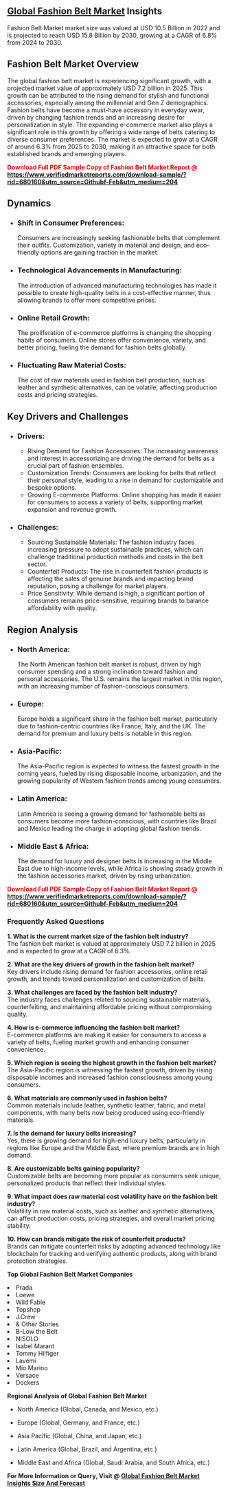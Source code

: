 <h2><a href="https://www.verifiedmarketreports.com/download-sample/?rid=680160&amp;utm_source=Githubf&amp;utm_medium=204" target="_blank">Global Fashion Belt Market</a> Insights</h2><p>Fashion Belt Market market size was valued at USD 10.5 Billion in 2022 and is projected to reach USD 15.8 Billion by 2030, growing at a CAGR of 6.8% from 2024 to 2030.</p><p> <h2>Fashion Belt Market Overview</h2> <p>The global fashion belt market is experiencing significant growth, with a projected market value of approximately USD 7.2 billion in 2025. This growth can be attributed to the rising demand for stylish and functional accessories, especially among the millennial and Gen Z demographics. Fashion belts have become a must-have accessory in everyday wear, driven by changing fashion trends and an increasing desire for personalization in style. The expanding e-commerce market also plays a significant role in this growth by offering a wide range of belts catering to diverse consumer preferences. The market is expected to grow at a CAGR of around 6.3% from 2025 to 2030, making it an attractive space for both established brands and emerging players. <p><strong><p><span class=""><span style="color: #ff0000;"><strong>Download Full PDF Sample Copy of Fashion Belt Market Report</strong> @ </span><a href="https://www.verifiedmarketreports.com/download-sample/?rid=680160&amp;utm_source=Githubf-Feb&amp;utm_medium=204" target="_blank">https://www.verifiedmarketreports.com/download-sample/?rid=680160&amp;utm_source=Githubf-Feb&amp;utm_medium=204</a></span></p></strong></p> <h2>Dynamics</h2> <ul> <li><h3>Shift in Consumer Preferences:</h3> Consumers are increasingly seeking fashionable belts that complement their outfits. Customization, variety in material and design, and eco-friendly options are gaining traction in the market.</li> <li><h3>Technological Advancements in Manufacturing:</h3> The introduction of advanced manufacturing technologies has made it possible to create high-quality belts in a cost-effective manner, thus allowing brands to offer more competitive prices.</li> <li><h3>Online Retail Growth:</h3> The proliferation of e-commerce platforms is changing the shopping habits of consumers. Online stores offer convenience, variety, and better pricing, fueling the demand for fashion belts globally.</li> <li><h3>Fluctuating Raw Material Costs:</h3> The cost of raw materials used in fashion belt production, such as leather and synthetic alternatives, can be volatile, affecting production costs and pricing strategies.</li> </ul> <h2>Key Drivers and Challenges</h2> <ul> <li><h3>Drivers:</h3> <ul> <li>Rising Demand for Fashion Accessories: The increasing awareness and interest in accessorizing are driving the demand for belts as a crucial part of fashion ensembles.</li> <li>Customization Trends: Consumers are looking for belts that reflect their personal style, leading to a rise in demand for customizable and bespoke options.</li> <li>Growing E-commerce Platforms: Online shopping has made it easier for consumers to access a variety of belts, supporting market expansion and revenue growth.</li> </ul> </li> <li><h3>Challenges:</h3> <ul> <li>Sourcing Sustainable Materials: The fashion industry faces increasing pressure to adopt sustainable practices, which can challenge traditional production methods and costs in the belt sector.</li> <li>Counterfeit Products: The rise in counterfeit fashion products is affecting the sales of genuine brands and impacting brand reputation, posing a challenge for market players.</li> <li>Price Sensitivity: While demand is high, a significant portion of consumers remains price-sensitive, requiring brands to balance affordability with quality.</li> </ul> </li> </ul> <h2>Region Analysis</h2> <ul> <li><h3>North America:</h3> The North American fashion belt market is robust, driven by high consumer spending and a strong inclination toward fashion and personal accessories. The U.S. remains the largest market in this region, with an increasing number of fashion-conscious consumers.</li> <li><h3>Europe:</h3> Europe holds a significant share in the fashion belt market, particularly due to fashion-centric countries like France, Italy, and the UK. The demand for premium and luxury belts is notable in this region.</li> <li><h3>Asia-Pacific:</h3> The Asia-Pacific region is expected to witness the fastest growth in the coming years, fueled by rising disposable income, urbanization, and the growing popularity of Western fashion trends among young consumers.</li> <li><h3>Latin America:</h3> Latin America is seeing a growing demand for fashionable belts as consumers become more fashion-conscious, with countries like Brazil and Mexico leading the charge in adopting global fashion trends.</li> <li><h3>Middle East & Africa:</h3> The demand for luxury and designer belts is increasing in the Middle East due to high-income levels, while Africa is showing steady growth in the fashion accessories market, driven by rising urbanization.</li> </ul> <p><strong><p><span class=""><span style="color: #ff0000;"><strong>Download Full PDF Sample Copy of Fashion Belt Market Report</strong> @ </span><a href="https://www.verifiedmarketreports.com/download-sample/?rid=680160&amp;utm_source=Githubf-Feb&amp;utm_medium=204" target="_blank">https://www.verifiedmarketreports.com/download-sample/?rid=680160&amp;utm_source=Githubf-Feb&amp;utm_medium=204</a></span></p></strong></p> <h3>Frequently Asked Questions</h3> <p><strong>1. What is the current market size of the fashion belt industry?</strong><br> The fashion belt market is valued at approximately USD 7.2 billion in 2025 and is expected to grow at a CAGR of 6.3%.</p> <p><strong>2. What are the key drivers of growth in the fashion belt market?</strong><br> Key drivers include rising demand for fashion accessories, online retail growth, and trends toward personalization and customization of belts.</p> <p><strong>3. What challenges are faced by the fashion belt industry?</strong><br> The industry faces challenges related to sourcing sustainable materials, counterfeiting, and maintaining affordable pricing without compromising quality.</p> <p><strong>4. How is e-commerce influencing the fashion belt market?</strong><br> E-commerce platforms are making it easier for consumers to access a variety of belts, fueling market growth and enhancing consumer convenience.</p> <p><strong>5. Which region is seeing the highest growth in the fashion belt market?</strong><br> The Asia-Pacific region is witnessing the fastest growth, driven by rising disposable incomes and increased fashion consciousness among young consumers.</p> <p><strong>6. What materials are commonly used in fashion belts?</strong><br> Common materials include leather, synthetic leather, fabric, and metal components, with many belts now being produced using eco-friendly materials.</p> <p><strong>7. Is the demand for luxury belts increasing?</strong><br> Yes, there is growing demand for high-end luxury belts, particularly in regions like Europe and the Middle East, where premium brands are in high demand.</p> <p><strong>8. Are customizable belts gaining popularity?</strong><br> Customizable belts are becoming more popular as consumers seek unique, personalized products that reflect their individual styles.</p> <p><strong>9. What impact does raw material cost volatility have on the fashion belt industry?</strong><br> Volatility in raw material costs, such as leather and synthetic alternatives, can affect production costs, pricing strategies, and overall market pricing stability.</p> <p><strong>10. How can brands mitigate the risk of counterfeit products?</strong><br> Brands can mitigate counterfeit risks by adopting advanced technology like blockchain for tracking and verifying authentic products, along with brand protection strategies.</p> </p><p><strong>Top Global Fashion Belt Market Companies</strong></p><div data-test-id=""><p><li>Prada</li><li> Loewe</li><li> Wild Fable</li><li> Topshop</li><li> J.Crew</li><li> & Other Stories</li><li> B-Low the Belt</li><li> NISOLO</li><li> Isabel Marant</li><li> Tommy Hilfiger</li><li> Lavemi</li><li> Mio Marino</li><li> Versace</li><li> Dockers</li></p><div><strong>Regional Analysis of&nbsp;Global Fashion Belt Market</strong></div><ul><li dir="ltr"><p dir="ltr">North America&nbsp;(Global, Canada, and Mexico, etc.)</p></li><li dir="ltr"><p dir="ltr">Europe (Global, Germany, and France, etc.)</p></li><li dir="ltr"><p dir="ltr">Asia Pacific&nbsp;(Global, China, and Japan, etc.)</p></li><li dir="ltr"><p dir="ltr">Latin America&nbsp;(Global, Brazil, and Argentina, etc.)</p></li><li dir="ltr">Middle East and Africa&nbsp;(Global, Saudi Arabia, and South Africa, etc.)</li></ul><p><strong>For More Information or Query, Visit @&nbsp;</strong><strong><a href="https://www.verifiedmarketreports.com/product/fashion-belt-market/?utm_source=Githubf&amp;utm_medium=204" target="_blank">Global Fashion Belt Market Insights Size And Forecast</a></strong></p></div>
